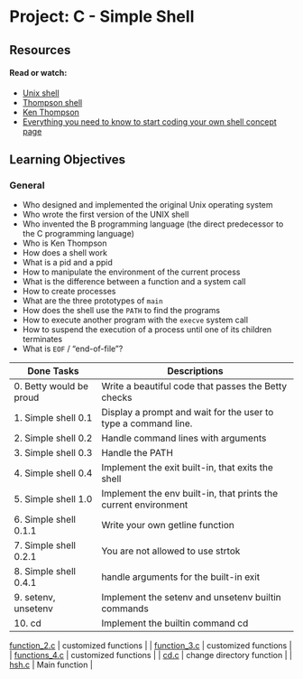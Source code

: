# Project: C - Simple Shell

## Resources

#### Read or watch:

* [Unix shell](https://intranet.alxswe.com/rltoken/f0YU9TAhniMXWlSXtb64Yw)
* [Thompson shell](https://intranet.alxswe.com/rltoken/7LJOp2qP7qHUcsOK2-F3qA)
* [Ken Thompson](https://intranet.alxswe.com/rltoken/wTSu31ZP1f7fFTJFgRQC7w)
* [Everything you need to know to start coding your own shell concept page]()

## Learning Objectives

### General

* Who designed and implemented the original Unix operating system
* Who wrote the first version of the UNIX shell
* Who invented the B programming language (the direct predecessor to the C programming language)
* Who is Ken Thompson
* How does a shell work
* What is a pid and a ppid
* How to manipulate the environment of the current process
* What is the difference between a function and a system call
* How to create processes
* What are the three prototypes of <code>main</code>
* How does the shell use the <code>PATH</code> to find the programs
* How to execute another program with the <code>execve</code> system call
* How to suspend the execution of a process until one of its children terminates
* What is <code>EOF</code> / “end-of-file”?

| Done Tasks  | Descriptions |
| ---- | ---- |
| 0. Betty would be proud |  Write a beautiful code that passes the Betty checks |
| 1. Simple shell 0.1 | Display a prompt and wait for the user to type a command line. |
| 2. Simple shell 0.2 | Handle command lines with arguments |
| 3. Simple shell 0.3 | Handle the PATH |
| 4. Simple shell 0.4 |  Implement the exit built-in, that exits the shell|
| 5. Simple shell 1.0 | Implement the env built-in, that prints the current environment |
| 6. Simple shell 0.1.1 | Write your own getline function  |
| 7. Simple shell 0.2.1 | You are not allowed to use strtok |
| 8. Simple shell 0.4.1 | handle arguments for the built-in exit |
| 9. setenv, unsetenv | Implement the setenv and unsetenv builtin commands |
| 10. cd | Implement the builtin command cd |

[function_2.c](https://github.com/naanaa59/simple_shell/blob/master/function_2.c) | customized functions  |
| [function_3.c](https://github.com/naanaa59/simple_shell/blob/master/function_3.c) | customized functions        |
| [functions_4.c](https://github.com/naanaa59/simple_shell/blob/master/functions_4.c) |  customized functions               |
| [cd.c](https://github.com/naanaa59/simple_shell/blob/master/cd.c) |       change directory function         |
| [hsh.c](https://github.com/naanaa59/simple_shell/blob/master/hsh.c) |            Main function     |

